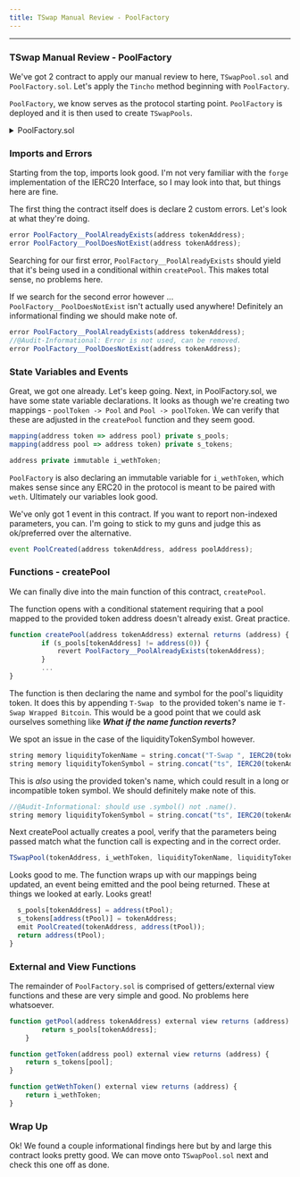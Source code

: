 ```yaml
---
title: TSwap Manual Review - PoolFactory
---
```


---

### TSwap Manual Review - PoolFactory

We've got 2 contract to apply our manual review to here, `TSwapPool.sol` and `PoolFactory.sol`. Let's apply the `Tincho` method beginning with `PoolFactory`.

`PoolFactory`, we know serves as the protocol starting point. `PoolFactory` is deployed and it is then used to create `TSwapPools`.

<details>
<summary>PoolFactory.sol</summary>

```js
/**
 * /-\|/-\|/-\|/-\|/-\|/-\|/-\|/-\|/-\|/-\
 * |                                     |
 * \ _____    ____                       /
 * -|_   _|  / ___|_      ____ _ _ __    -
 * /  | |____\___ \ \ /\ / / _` | '_ \   \
 * |  | |_____|__) \ V  V / (_| | |_) |  |
 * \  |_|    |____/ \_/\_/ \__,_| .__/   /
 * -                            |_|      -
 * /                                     \
 * |                                     |
 * \-/|\-/|\-/|\-/|\-/|\-/|\-/|\-/|\-/|\-/
 */
// SPDX-License-Identifier: GNU General Public License v3.0
pragma solidity 0.8.20;

import { TSwapPool } from "./TSwapPool.sol";
import { IERC20 } from "forge-std/interfaces/IERC20.sol";

contract PoolFactory {
    error PoolFactory__PoolAlreadyExists(address tokenAddress);
    error PoolFactory__PoolDoesNotExist(address tokenAddress);

    /*//////////////////////////////////////////////////////////////
                            STATE VARIABLES
    //////////////////////////////////////////////////////////////*/
    mapping(address token => address pool) private s_pools;
    mapping(address pool => address token) private s_tokens;

    address private immutable i_wethToken;

    /*//////////////////////////////////////////////////////////////
                                 EVENTS
    //////////////////////////////////////////////////////////////*/
    event PoolCreated(address tokenAddress, address poolAddress);

    /*//////////////////////////////////////////////////////////////
                               FUNCTIONS
    //////////////////////////////////////////////////////////////*/
    constructor(address wethToken) {
        i_wethToken = wethToken;
    }

    /*//////////////////////////////////////////////////////////////
                           EXTERNAL FUNCTIONS
    //////////////////////////////////////////////////////////////*/
    function createPool(address tokenAddress) external returns (address) {
        if (s_pools[tokenAddress] != address(0)) {
            revert PoolFactory__PoolAlreadyExists(tokenAddress);
        }
        string memory liquidityTokenName = string.concat("T-Swap ", IERC20(tokenAddress).name());
        string memory liquidityTokenSymbol = string.concat("ts", IERC20(tokenAddress).name());
        TSwapPool tPool = new TSwapPool(tokenAddress, i_wethToken, liquidityTokenName, liquidityTokenSymbol);
        s_pools[tokenAddress] = address(tPool);
        s_tokens[address(tPool)] = tokenAddress;
        emit PoolCreated(tokenAddress, address(tPool));
        return address(tPool);
    }

    /*//////////////////////////////////////////////////////////////
                   EXTERNAL AND PUBLIC VIEW AND PURE
    //////////////////////////////////////////////////////////////*/
    function getPool(address tokenAddress) external view returns (address) {
        return s_pools[tokenAddress];
    }

    function getToken(address pool) external view returns (address) {
        return s_tokens[pool];
    }

    function getWethToken() external view returns (address) {
        return i_wethToken;
    }
}
```

</details>


### Imports and Errors

Starting from the top, imports look good. I'm not very familiar with the `forge` implementation of the IERC20 Interface, so I may look into that, but things here are fine.

The first thing the contract itself does is declare 2 custom errors. Let's look at what they're doing.

```js
error PoolFactory__PoolAlreadyExists(address tokenAddress);
error PoolFactory__PoolDoesNotExist(address tokenAddress);
```

Searching for our first error, `PoolFactory__PoolAlreadyExists` should yield that it's being used in a conditional within `createPool`. This makes total sense, no problems here.

If we search for the second error however ... `PoolFactory__PoolDoesNotExist` isn't actually used anywhere! Definitely an informational finding we should make note of.

```js
error PoolFactory__PoolAlreadyExists(address tokenAddress);
//@Audit-Informational: Error is not used, can be removed.
error PoolFactory__PoolDoesNotExist(address tokenAddress);
```

### State Variables and Events

Great, we got one already. Let's keep going. Next, in PoolFactory.sol, we have some state variable declarations. It looks as though we're creating two mappings - `poolToken -> Pool` and `Pool -> poolToken`. We can verify that these are adjusted in the `createPool` function and they seem good.

```js
mapping(address token => address pool) private s_pools;
mapping(address pool => address token) private s_tokens;

address private immutable i_wethToken;
```

`PoolFactory` is also declaring an immutable variable for `i_wethToken`, which makes sense since any ERC20 in the protocol is meant to be paired with `weth`. Ultimately our variables look good.

We've only got 1 event in this contract. If you want to report non-indexed parameters, you can. I'm going to stick to my guns and judge this as ok/preferred over the alternative.

```js
event PoolCreated(address tokenAddress, address poolAddress);
```

### Functions - createPool

We can finally dive into the main function of this contract, `createPool`.

The function opens with a conditional statement requiring that a pool mapped to the provided token address doesn't already exist. Great practice.

```js
function createPool(address tokenAddress) external returns (address) {
        if (s_pools[tokenAddress] != address(0)) {
            revert PoolFactory__PoolAlreadyExists(tokenAddress);
        }
        ...
}
```

The function is then declaring the name and symbol for the pool's liquidity token. It does this by appending `T-Swap ` to the provided token's name ie `T-Swap Wrapped Bitcoin`. This would be a good point that we could ask ourselves something like **_What if the name function reverts?_**

We spot an issue in the case of the liquidityTokenSymbol however.

```js
string memory liquidityTokenName = string.concat("T-Swap ", IERC20(tokenAddress).name());
string memory liquidityTokenSymbol = string.concat("ts", IERC20(tokenAddress).name());
```

This is _also_ using the provided token's name, which could result in a long or incompatible token symbol. We should definitely make note of this.

```js
//@Audit-Informational: should use .symbol() not .name().
string memory liquidityTokenSymbol = string.concat("ts", IERC20(tokenAddress).name());
```

Next createPool actually creates a pool, verify that the parameters being passed match what the function call is expecting and in the correct order.

```js
TSwapPool(tokenAddress, i_wethToken, liquidityTokenName, liquidityTokenSymbol);
```

Looks good to me. The function wraps up with our mappings being updated, an event being emitted and the pool being returned. These at things we looked at early. Looks great!

```js
  s_pools[tokenAddress] = address(tPool);
  s_tokens[address(tPool)] = tokenAddress;
  emit PoolCreated(tokenAddress, address(tPool));
  return address(tPool);
}
```

### External and View Functions

The remainder of `PoolFactory.sol` is comprised of getters/external view functions and these are very simple and good. No problems here whatsoever.

```js
function getPool(address tokenAddress) external view returns (address) {
        return s_pools[tokenAddress];
    }

function getToken(address pool) external view returns (address) {
    return s_tokens[pool];
}

function getWethToken() external view returns (address) {
    return i_wethToken;
}
```

### Wrap Up

Ok! We found a couple informational findings here but by and large this contract looks pretty good. We can move onto `TSwapPool.sol` next and check this one off as done.
